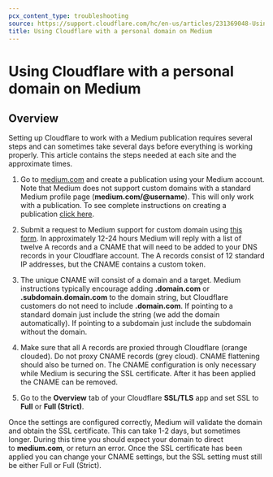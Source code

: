 ```yaml
---
pcx_content_type: troubleshooting
source: https://support.cloudflare.com/hc/en-us/articles/231369048-Using-Cloudflare-with-a-personal-domain-on-Medium
title: Using Cloudflare with a personal domain on Medium
---
```


# Using Cloudflare with a personal domain on Medium



## Overview

Setting up Cloudflare to work with a Medium publication requires several steps and can sometimes take several days before everything is working properly. This article contains the steps needed at each site and the approximate times.

1. Go to [medium.com](https://medium.com/) and create a publication using your Medium account. Note that Medium does not support custom domains with a standard Medium profile page (**medium.com/@username**). This will only work with a publication. To see complete instructions on creating a publication [click here](https://help.medium.com/hc/en-us/articles/214559417-New-Publication). 

2. Submit a request to Medium support for custom domain using [this form](https://help.medium.com/hc/en-us/requests/new?ticket_form_id=165177). In approximately 12-24 hours Medium will reply with a list of twelve A records and a CNAME that will need to be added to your DNS records in your Cloudflare account. The A records consist of 12 standard IP addresses, but the CNAME contains a custom token.

3. The unique CNAME will consist of a domain and a target. Medium instructions typically encourage adding **.domain.com** or **.subdomain.domain.com** to the domain string, but Cloudflare customers do not need to include **.domain.com**. If pointing to a standard domain just include the string (we add the domain automatically). If pointing to a subdomain just include the subdomain without the domain.

4. Make sure that all A records are proxied through Cloudflare (orange clouded). Do not proxy CNAME records (grey cloud). CNAME flattening should also be turned on. The CNAME configuration is only necessary while Medium is securing the SSL certificate. After it has been applied the CNAME can be removed.

5. Go to the **Overview** tab of your Cloudflare **SSL/TLS** app and set SSL to **Full** or **Full (Strict)**.

Once the settings are configured correctly, Medium will validate the domain and obtain the SSL certificate. This can take 1-2 days, but sometimes longer. During this time you should expect your domain to direct to **medium.com**, or return an error. Once the SSL certificate has been applied you can change your CNAME settings, but the SSL setting must still be either Full or Full (Strict).
